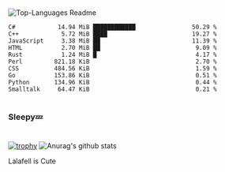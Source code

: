 #

![Top-Languages Readme](https://github.com/MogsFriend/MogsFriend/workflows/Top-Languages%20Readme/badge.svg)

<!--START_SECTION:top_language-->
```text
C#            14.94 MiB ████████████                50.29 %
C++            5.72 MiB ████                        19.27 %
JavaScript     3.38 MiB ██                          11.39 %
HTML           2.70 MiB ██                           9.09 %
Rust           1.24 MiB █                            4.17 %
Perl         821.18 KiB                              2.70 %
CSS          484.56 KiB                              1.59 %
Go           153.86 KiB                              0.51 %
Python       134.96 KiB                              0.44 %
Smalltalk     64.47 KiB                              0.21 %
```
<!--END_SECTION:top_language-->

#
### Sleepy💤
#
[![trophy](https://github-profile-trophy.vercel.app/?username=MogsFriend&theme=onedark)](https://github.com/ryo-ma/github-profile-trophy)
![Anurag's github stats](https://github-readme-stats.vercel.app/api?username=MogsFriend&hide=prs,issues,contribs&count_private=true)

Lalafell is Cute
<!--
**MogsFriend/MogsFriend** is a ✨ _special_ ✨ repository because its `README.md` (this file) appears on your GitHub profile.

Here are some ideas to get you started:

- 🔭 I’m currently working on ...
- 🌱 I’m currently learning ...
- 👯 I’m looking to collaborate on ...
- 🤔 I’m looking for help with ...
- 💬 Ask me about ...
- 📫 How to reach me: ...
- 😄 Pronouns: ...
- ⚡ Fun fact: ...
-->
